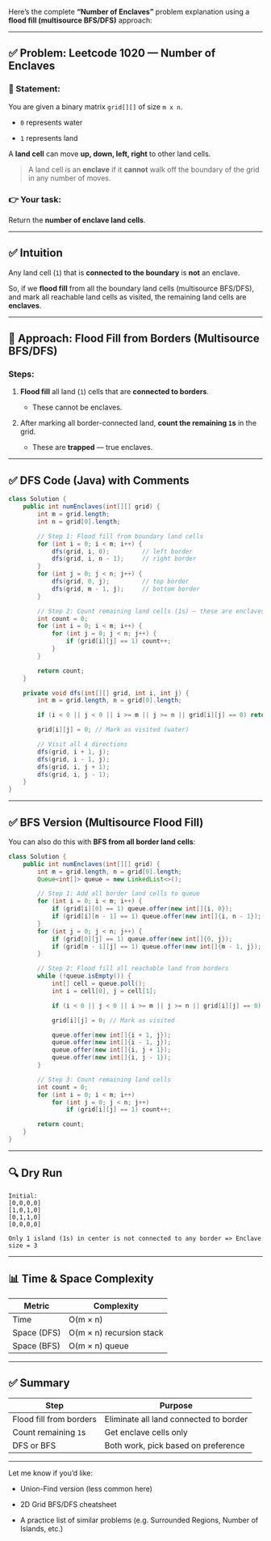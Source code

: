 Here’s the complete **“Number of Enclaves”** problem explanation using a **flood fill (multisource BFS/DFS)** approach:

---

## ✅ Problem: Leetcode 1020 — Number of Enclaves

### 📌 Statement:

You are given a binary matrix `grid[][]` of size `m x n`.

- `0` represents water
    
- `1` represents land
    

A **land cell** can move **up, down, left, right** to other land cells.

> A land cell is an **enclave** if it **cannot** walk off the boundary of the grid in any number of moves.

### 👉 Your task:

Return the **number of enclave land cells**.

---

## ✅ Intuition

Any land cell (`1`) that is **connected to the boundary** is **not** an enclave.

So, if we **flood fill** from all the boundary land cells (multisource BFS/DFS), and mark all reachable land cells as visited, the remaining land cells are **enclaves**.

---

## 🧠 Approach: Flood Fill from Borders (Multisource BFS/DFS)

### Steps:

1. **Flood fill** all land (`1`) cells that are **connected to borders**.
    
    - These cannot be enclaves.
        
2. After marking all border-connected land, **count the remaining `1`s** in the grid.
    
    - These are **trapped** — true enclaves.
        

---

## ✅ DFS Code (Java) with Comments

```java
class Solution {
    public int numEnclaves(int[][] grid) {
        int m = grid.length;
        int n = grid[0].length;

        // Step 1: Flood fill from boundary land cells
        for (int i = 0; i < m; i++) {
            dfs(grid, i, 0);         // left border
            dfs(grid, i, n - 1);     // right border
        }
        for (int j = 0; j < n; j++) {
            dfs(grid, 0, j);         // top border
            dfs(grid, m - 1, j);     // bottom border
        }

        // Step 2: Count remaining land cells (1s) — these are enclaves
        int count = 0;
        for (int i = 0; i < m; i++) {
            for (int j = 0; j < n; j++) {
                if (grid[i][j] == 1) count++;
            }
        }

        return count;
    }

    private void dfs(int[][] grid, int i, int j) {
        int m = grid.length, n = grid[0].length;

        if (i < 0 || j < 0 || i >= m || j >= n || grid[i][j] == 0) return;

        grid[i][j] = 0; // Mark as visited (water)

        // Visit all 4 directions
        dfs(grid, i + 1, j);
        dfs(grid, i - 1, j);
        dfs(grid, i, j + 1);
        dfs(grid, i, j - 1);
    }
}
```

---

## ✅ BFS Version (Multisource Flood Fill)

You can also do this with **BFS from all border land cells**:

```java
class Solution {
    public int numEnclaves(int[][] grid) {
        int m = grid.length, n = grid[0].length;
        Queue<int[]> queue = new LinkedList<>();

        // Step 1: Add all border land cells to queue
        for (int i = 0; i < m; i++) {
            if (grid[i][0] == 1) queue.offer(new int[]{i, 0});
            if (grid[i][n - 1] == 1) queue.offer(new int[]{i, n - 1});
        }
        for (int j = 0; j < n; j++) {
            if (grid[0][j] == 1) queue.offer(new int[]{0, j});
            if (grid[m - 1][j] == 1) queue.offer(new int[]{m - 1, j});
        }

        // Step 2: Flood fill all reachable land from borders
        while (!queue.isEmpty()) {
            int[] cell = queue.poll();
            int i = cell[0], j = cell[1];

            if (i < 0 || j < 0 || i >= m || j >= n || grid[i][j] == 0) continue;

            grid[i][j] = 0; // Mark as visited

            queue.offer(new int[]{i + 1, j});
            queue.offer(new int[]{i - 1, j});
            queue.offer(new int[]{i, j + 1});
            queue.offer(new int[]{i, j - 1});
        }

        // Step 3: Count remaining land cells
        int count = 0;
        for (int i = 0; i < m; i++)
            for (int j = 0; j < n; j++)
                if (grid[i][j] == 1) count++;

        return count;
    }
}
```

---

## 🔍 Dry Run

```text
Initial:
[0,0,0,0]
[1,0,1,0]
[0,1,1,0]
[0,0,0,0]

Only 1 island (1s) in center is not connected to any border => Enclave size = 3
```

---

## 📊 Time & Space Complexity

|Metric|Complexity|
|---|---|
|Time|O(m × n)|
|Space (DFS)|O(m × n) recursion stack|
|Space (BFS)|O(m × n) queue|

---

## ✅ Summary

|Step|Purpose|
|---|---|
|Flood fill from borders|Eliminate all land connected to border|
|Count remaining `1`s|Get enclave cells only|
|DFS or BFS|Both work, pick based on preference|

---

Let me know if you’d like:

- Union-Find version (less common here)
    
- 2D Grid BFS/DFS cheatsheet
    
- A practice list of similar problems (e.g. Surrounded Regions, Number of Islands, etc.)